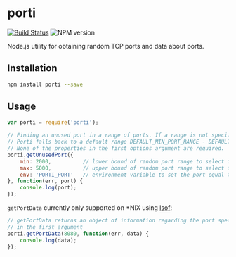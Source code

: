 # porti
[![Build Status](https://travis-ci.org/austinkelleher/porti.svg)](https://travis-ci.org/austinkelleher/porti)
![NPM version](https://badge.fury.io/js/porti.svg)

Node.js utility for obtaining random TCP ports and data about ports.

## Installation
```bash
npm install porti --save
```
## Usage
```javascript
var porti = require('porti');

// Finding an unused port in a range of ports. If a range is not specified,
// Porti falls back to a default range DEFAULT_MIN_PORT_RANGE - DEFAULT_MAX_PORT_RANGE.
// None of the properties in the first options argument are required.
porti.getUnusedPort({
    min: 2000,          // lower bound of random port range to select from
    max: 5000,          // upper bound of random port range to select from
    env: 'PORTI_PORT'   // environment variable to set the port equal to
}, function(err, port) {
    console.log(port);
});
```

`getPortData` currently only supported on \*NIX using [lsof](https://en.wikipedia.org/wiki/Lsof):

```javascript
// getPortData returns an object of information regarding the port specified
// in the first argument
porti.getPortData(8080, function(err, data) {
    console.log(data);
});
```
